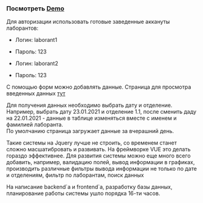 <h3>Посмотреть <a href="https://denisdemchenko.ru/project/grhs/">Demo</a></h3>
<p>Для авторизации использовать готовые заведенные аккануты лаборантов:</p>
<ul>
  <li>
    <p>Логин: laborant1</p>
  </li>
  <li>Пароль: 123</li>
</ul>
<ul>
  <li>
    <p>Логин: laborant2</p>
  </li>
  <li>Пароль: 123</li>
</ul>
<p>С помощью форм можно добавлять данные. Страница для просмотра введенных данных <a href="https://denisdemchenko.ru/project/grhs/components/data.html">тут</a></p>
<p>Для получения данных необходимо выбрать дату и отделение. Например, выбрать дату 23.01.2021 и отделение 1.1, после сменить даду на 22.01.2021 - данные в таблице изменяться вместе с именем и фамилией лаборанта.<br>По умолчанию страница загружает данные за вчерашний день. </p>
<p>Такие системы на Jquery лучше не строить, со временем станет сложно масшатибровать и развивать. На фреймворке VUE это делать гораздо эффективнее. Для развития системы можно еще много всего добавить, например, валидацию полей, вывод информации в графиках, производить различные фильтры вывода информации не только по дате и отделениям, фильтр по лаборантам, поиск данных</p>
<p>На написание backend`a и frontend`a, разработку базы данных, планирование работы системы ушло порядка 16-ти часов.</p>
